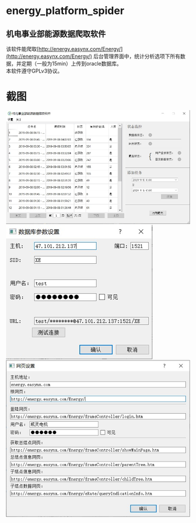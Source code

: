 # energy_platform_spider
## 机电事业部能源数据爬取软件                    

该软件能爬取[http://energy.easynx.com/Energy/](http://energy.easynx.com/Energy/) 后台管理界面中，统计分析选项下所有数据，并定期（一般为15min）上传到oracle数据库。                     
本软件遵守GPLv3协议。                    

# 截图

![](res/sample/批注%202019-09-08%20084020.jpg)
![](res/sample/批注%202019-09-08%20084527.jpg)
![](res/sample/批注%202019-09-08%20084550.jpg)